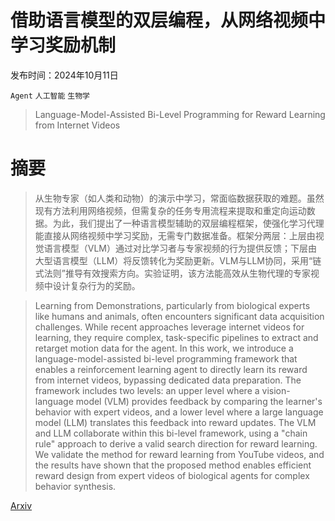 # 借助语言模型的双层编程，从网络视频中学习奖励机制

发布时间：2024年10月11日

`Agent` `人工智能` `生物学`

> Language-Model-Assisted Bi-Level Programming for Reward Learning from Internet Videos

# 摘要

> 从生物专家（如人类和动物）的演示中学习，常面临数据获取的难题。虽然现有方法利用网络视频，但需复杂的任务专用流程来提取和重定向运动数据。为此，我们提出了一种语言模型辅助的双层编程框架，使强化学习代理能直接从网络视频中学习奖励，无需专门数据准备。框架分两层：上层由视觉语言模型（VLM）通过对比学习者与专家视频的行为提供反馈；下层由大型语言模型（LLM）将反馈转化为奖励更新。VLM与LLM协同，采用“链式法则”推导有效搜索方向。实验证明，该方法能高效从生物代理的专家视频中设计复杂行为的奖励。

> Learning from Demonstrations, particularly from biological experts like humans and animals, often encounters significant data acquisition challenges. While recent approaches leverage internet videos for learning, they require complex, task-specific pipelines to extract and retarget motion data for the agent. In this work, we introduce a language-model-assisted bi-level programming framework that enables a reinforcement learning agent to directly learn its reward from internet videos, bypassing dedicated data preparation. The framework includes two levels: an upper level where a vision-language model (VLM) provides feedback by comparing the learner's behavior with expert videos, and a lower level where a large language model (LLM) translates this feedback into reward updates. The VLM and LLM collaborate within this bi-level framework, using a "chain rule" approach to derive a valid search direction for reward learning. We validate the method for reward learning from YouTube videos, and the results have shown that the proposed method enables efficient reward design from expert videos of biological agents for complex behavior synthesis.

[Arxiv](https://arxiv.org/abs/2410.09286)